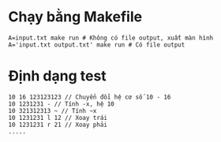 # Chạy bằng Makefile

```
A=input.txt make run # Không có file output, xuất màn hình
A='input.txt output.txt' make run # Có file output
```

# Định dạng test

```
10 16 123123123 // Chuyển đổi hệ cơ số 10 - 16
10 1231231 - // Tính -x, hệ 10
10 321312313 ~ // Tính ~x
10 1231231 l 12 // Xoay trái
10 1231231 r 21 // Xoay phải
.....
```
